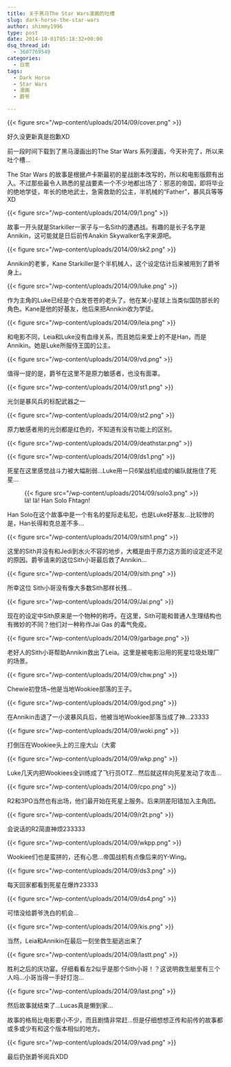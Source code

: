 ```yaml
---
title: 关于黑马The Star Wars漫画的吐槽
slug: dark-horse-the-star-wars
author: shimmy1996
type: post
date: 2014-10-01T05:18:32+00:00
dsq_thread_id:
  - 3607769549
categories:
  - 日常
tags:
  - Dark Horse
  - Star Wars
  - 漫画
  - 爵爷

---
```

{{< figure src="/wp-content/uploads/2014/09/cover.png" >}}

好久没更新真是抱歉XD

前一段时间下载到了黑马漫画出的The Star Wars 系列漫画，今天补完了，所以来吐个槽&#8230;

The Star Wars 的故事是根据卢卡斯最初的星战剧本改写的，所以和电影版颇有出入。不过那些最令人熟悉的星战要素一个不少地都出场了：邪恶的帝国，即将毕业的绝地学徒，年长的绝地武士，急需救助的公主，半机械的“Father”，暴风兵等等XD

{{< figure src="/wp-content/uploads/2014/09/1.png" >}}

故事一开头就是Starkiller一家子与一名Sith的遭遇战。有趣的是长子名字是Annikin，这可能就是日后前传Anakin Skywalker名字来源吧。

{{< figure src="/wp-content/uploads/2014/09/sk2.png" >}}

Annikin的老爹，Kane Starkiller是个半机械人，这个设定估计后来被用到了爵爷身上。

{{< figure src="/wp-content/uploads/2014/09/luke.png" >}}

作为主角的Luke已经是个白发苍苍的老头了。他在某小星球上当类似国防部长的角色。Kane是他的好基友，他后来把Annikin收为学徒。

{{< figure src="/wp-content/uploads/2014/09/leia.png" >}}

和电影不同，Leia和Luke没有血缘关系，而且她后来爱上的不是Han，而是Annikin。她是Luke所服侍王国的公主。

{{< figure src="/wp-content/uploads/2014/09/vd.png" >}}

值得一提的是，爵爷在这里不是原力敏感者，也没有面罩。

{{< figure src="/wp-content/uploads/2014/09/st1.png" >}}

光剑是暴风兵的标配武器之一

{{< figure src="/wp-content/uploads/2014/09/st2.png" >}}

原力敏感者用的光剑都是红色的，不知道有没有功能上的区别。

{{< figure src="/wp-content/uploads/2014/09/deathstar.png" >}}

{{< figure src="/wp-content/uploads/2014/09/ds1.png" >}}

死星在这里感觉战斗力被大幅削弱&#8230;Luke用一只6架战机组成的编队就拖住了死星&#8230;

<figure>
{{< figure src="/wp-content/uploads/2014/09/solo3.png" >}}
<figcaption>Iä! Iä! Han Solo Fhtagn!</figcaption>
</figure>

Han Solo在这个故事中是一个有名的星际走私犯，也是Luke好基友&#8230;比较惨的是，Han长得和克总差不多&#8230;

{{< figure src="/wp-content/uploads/2014/09/sith1.png" >}}

这里的Sith并没有和Jedi到水火不容的地步，大概是由于原力这方面的设定还不足的原因。爵爷请来的这位Sith小哥最后救了Annikin&#8230;

{{< figure src="/wp-content/uploads/2014/09/sith.png" >}}

所幸这位 Sith小哥没有像大多数Sith那样长残&#8230;

{{< figure src="/wp-content/uploads/2014/09/Jai.png" >}}

现在的设定中Sith原来是一个物种的称呼。在这里，Sith可能和普通人生理结构也有微妙的不同？他们对一种称作Jai Gas 的毒气免疫。

{{< figure src="/wp-content/uploads/2014/09/garbage.png" >}}

老好人的Sith小哥帮助Annikin救出了Leia。这里是被电影沿用的死星垃圾处理厂的场景。

{{< figure src="/wp-content/uploads/2014/09/chw.png" >}}

Chewie初登场~他是当地Wookiee部落的王子。

{{< figure src="/wp-content/uploads/2014/09/god.png" >}}

在Annikin击退了一小波暴风兵后，他被当地Wookiee部落当成了神&#8230;23333

{{< figure src="/wp-content/uploads/2014/09/woki.png" >}}

打倒压在Wookiee头上的三座大山（大雾

{{< figure src="/wp-content/uploads/2014/09/wkp.png" >}}

Luke几天内把Wookiees全训练成了飞行员OTZ&#8230;然后就这样向死星发动了攻击&#8230;

{{< figure src="/wp-content/uploads/2014/09/cpo.png" >}}

R2和3PO当然也有出场，他们最开始在死星上服务。后来阴差阳错加入主角团。

{{< figure src="/wp-content/uploads/2014/09/r2t.png" >}}

会说话的R2简直神烦233333

{{< figure src="/wp-content/uploads/2014/09/wkpp.png" >}}

Wookiee们也是蛮拼的，还有心思&#8230;帝国战机有点像后来的Y-Wing。

{{< figure src="/wp-content/uploads/2014/09/ds3.png" >}}

每天回家都看到死星在爆炸23333

{{< figure src="/wp-content/uploads/2014/09/ds4.png" >}}

可惜没给爵爷洗白的机会&#8230;

{{< figure src="/wp-content/uploads/2014/09/kis.png" >}}

当然，Leia和Annikin在最后一刻坐救生艇逃出来了

{{< figure src="/wp-content/uploads/2014/09/lastt.png" >}}

胜利之后的庆功宴。仔细看看左2似乎是那个Sith小哥！？这说明救生艇里有三个人吗&#8230;小哥当得一手好灯泡&#8230;

{{< figure src="/wp-content/uploads/2014/09/last.png" >}}

然后故事就结束了&#8230;Lucas真是懒到家&#8230;

故事的格局比电影要小不少，而且剧情非常赶&#8230;但是仔细想想正传和前传的故事都或多或少有和这个版本相似的地方。

{{< figure src="/wp-content/uploads/2014/09/vad.png" >}}

最后扔张爵爷阅兵XDD

 [1]: http://blog.shimmy1996.com/wp-content/uploads/2014/09/cover.png
 [2]: http://blog.shimmy1996.com/wp-content/uploads/2014/09/1.png
 [3]: http://blog.shimmy1996.com/wp-content/uploads/2014/09/sk2.png
 [4]: http://blog.shimmy1996.com/wp-content/uploads/2014/09/luke.png
 [5]: http://blog.shimmy1996.com/wp-content/uploads/2014/09/leia.png
 [6]: http://blog.shimmy1996.com/wp-content/uploads/2014/09/vd.png
 [7]: http://blog.shimmy1996.com/wp-content/uploads/2014/09/st1.png
 [8]: http://blog.shimmy1996.com/wp-content/uploads/2014/09/st2.png
 [9]: http://blog.shimmy1996.com/wp-content/uploads/2014/09/deathstar.png
 [10]: http://blog.shimmy1996.com/wp-content/uploads/2014/09/ds1.png
 [11]: http://blog.shimmy1996.com/wp-content/uploads/2014/09/solo3.png
 [12]: http://blog.shimmy1996.com/wp-content/uploads/2014/09/sith1.png
 [13]: http://blog.shimmy1996.com/wp-content/uploads/2014/09/sith.png
 [14]: http://blog.shimmy1996.com/wp-content/uploads/2014/09/Jai.png
 [15]: http://blog.shimmy1996.com/wp-content/uploads/2014/09/garbage.png
 [16]: http://blog.shimmy1996.com/wp-content/uploads/2014/09/chw.png
 [17]: http://blog.shimmy1996.com/wp-content/uploads/2014/09/god.png
 [18]: http://blog.shimmy1996.com/wp-content/uploads/2014/09/woki.png
 [19]: http://blog.shimmy1996.com/wp-content/uploads/2014/09/wkp.png
 [20]: http://blog.shimmy1996.com/wp-content/uploads/2014/09/cpo.png
 [21]: http://blog.shimmy1996.com/wp-content/uploads/2014/09/r2t.png
 [22]: http://blog.shimmy1996.com/wp-content/uploads/2014/09/wkpp.png
 [23]: http://blog.shimmy1996.com/wp-content/uploads/2014/09/ds3.png
 [24]: http://blog.shimmy1996.com/wp-content/uploads/2014/09/ds4.png
 [25]: http://blog.shimmy1996.com/wp-content/uploads/2014/09/kis.png
 [26]: http://blog.shimmy1996.com/wp-content/uploads/2014/09/lastt.png
 [27]: http://blog.shimmy1996.com/wp-content/uploads/2014/09/last.png
 [28]: http://blog.shimmy1996.com/wp-content/uploads/2014/09/vad.png
